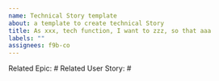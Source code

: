```yaml
---
name: Technical Story template
about: a template to create technical Story
title: As xxx, tech function, I want to zzz, so that aaa
labels: ""
assignees: f9b-co
---
```


Related Epic: #
Related User Story: #
